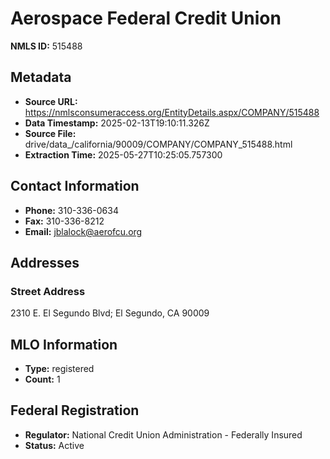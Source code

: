 # Aerospace Federal Credit Union

**NMLS ID:** 515488

## Metadata
- **Source URL:** https://nmlsconsumeraccess.org/EntityDetails.aspx/COMPANY/515488
- **Data Timestamp:** 2025-02-13T19:10:11.326Z
- **Source File:** drive/data_/california/90009/COMPANY/COMPANY_515488.html
- **Extraction Time:** 2025-05-27T10:25:05.757300

## Contact Information
- **Phone:** 310-336-0634
- **Fax:** 310-336-8212
- **Email:** jblalock@aerofcu.org

## Addresses
### Street Address
2310 E. El Segundo Blvd; El Segundo, CA 90009

## MLO Information
- **Type:** registered
- **Count:** 1

## Federal Registration
- **Regulator:** National Credit Union Administration - Federally Insured
- **Status:** Active
